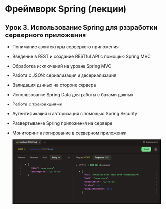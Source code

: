 # Фреймворк Spring (лекции)
## Урок 3. Использование Spring для разработки серверного приложения

- Понимание архитектуры серверного приложения
- Введение в REST и создание RESTful API с помощью Spring MVC
- Обработка исключений на уровне Spring MVC
- Работа с JSON: сериализация и десериализация
- Валидация данных на стороне сервера
- Использование Spring Data для работы с базами данных
- Работа с транзакциями
- Аутентификация и авторизация с помощью Spring Security
- Развертывание Spring приложения на сервере
- Мониторинг и логирование в серверном приложении

  ![2024-01-13_133736.jpg](https://github.com/ShumAhd/My-Web-Application/blob/main/img/2024-01-13_133736.jpg)
